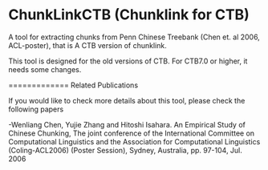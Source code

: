 ChunkLinkCTB (Chunklink for CTB)
============

A tool for extracting chunks from Penn Chinese Treebank (Chen et. al 2006, ACL-poster), that is A CTB version of chunklink.

This tool is designed for the old versions of CTB. For CTB7.0 or higher, it needs some changes.

=============
Related Publications

If you would like to check more details about this tool, please check the following papers

-Wenliang Chen, Yujie Zhang and Hitoshi Isahara. An Empirical Study of Chinese Chunking, The joint conference of the International Committee on Computational Linguistics and the Association for Computational Linguistics (Coling-ACL2006) (Poster Session), Sydney, Australia, pp. 97-104, Jul. 2006
